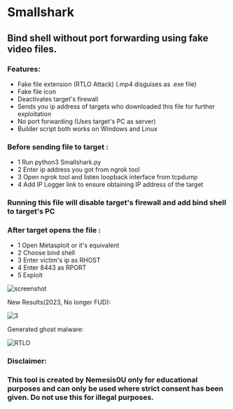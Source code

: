 # Smallshark

## Bind shell without port forwarding using fake video files.

### Features:

- Fake file extension (RTLO Attack) (.mp4 disguises as .exe file)
- Fake file icon
- Deactivates target's firewall
- Sends you ip address of targets who downloaded this file for further exploitation
- No port forwarding (Uses target's PC as server)
- Builder script both works on Windows and Linux

### Before sending file to target :
- 1 Run python3 Smallshark.py
- 2 Enter ip address you got from ngrok tool
- 3 Open ngrok tool and listen loopback interface from tcpdump
- 4 Add IP Logger link to ensure obtaining IP address of the target 

### Running this file will disable target's firewall and add bind shell to target's PC

### After target opens the file : 
- 1 Open Metasploit or it's equivalent
- 2 Choose bind shell 
- 3 Enter victim's ip as RHOST
- 4 Enter 8443 as RPORT
- 5 Exploit

![screenshot](https://github.com/Nemesis0U/Smallshark/assets/83503290/e4523575-8a98-4c6d-b44d-60a302126273)



New Results(2023, No longer FUD):

![3](https://github.com/Nemesis0U/Smallshark/assets/83503290/e47fc9e4-9f85-478d-aea4-c01e57be5ad1)


Generated ghost malware:

![RTLO](https://user-images.githubusercontent.com/83503290/157925846-b236f942-fe92-4dff-b730-ee9aab65aa3d.png)

### Disclaimer:
### This tool is created by Nemesis0U only for educational purposes and can only be used where strict consent has been given. Do not use this for illegal purposes.

